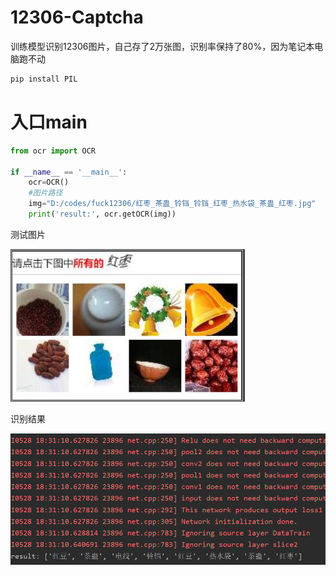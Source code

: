 # 12306-Captcha
训练模型识别12306图片，自己存了2万张图，识别率保持了80%，因为笔记本电脑跑不动

```python
pip install PIL
```


# 入口main
```python
from ocr import OCR

if __name__ == '__main__':
    ocr=OCR()
    #图片路径
    img="D:/codes/fuck12306/红枣_茶蛊_铃铛_铃铛_红枣_热水袋_茶蛊_红枣.jpg"
    print('result:', ocr.getOCR(img))
```

测试图片

![](https://github.com/LoseNine/12306-Captcha/blob/master/img/2.png)

识别结果

![](https://github.com/LoseNine/12306-Captcha/blob/master/img/1.png)




